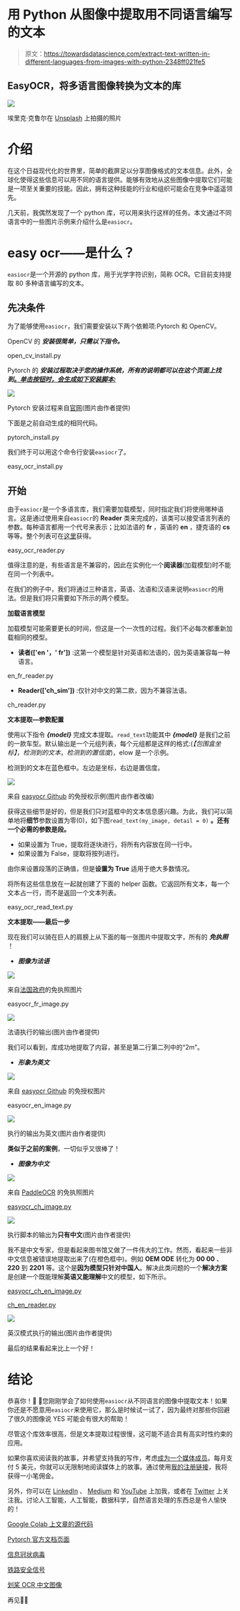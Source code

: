 # 用 Python 从图像中提取用不同语言编写的文本

> 原文：<https://towardsdatascience.com/extract-text-written-in-different-languages-from-images-with-python-2348ff021fe5>

## EasyOCR，将多语言图像转换为文本的库

![](img/f7b6f1592f50c3938d3fe73bee773831.png)

埃里克·克鲁尔在 [Unsplash](https://unsplash.com/photos/Ejcuhcdfwrs) 上拍摄的照片

# 介绍

在这个日益现代化的世界里，简单的截屏足以分享图像格式的文本信息。此外，全球化使得这些信息可以用不同的语言提供。能够有效地从这些图像中提取它们可能是一项至关重要的技能。因此，拥有这种技能的行业和组织可能会在竞争中遥遥领先。

几天前，我偶然发现了一个 python 库，可以用来执行这样的任务。本文通过不同语言中的一些图片示例来介绍什么是`easiocr`。

# easy ocr——是什么？

`easiocr`是一个开源的 python 库，用于光学字符识别，简称 OCR。它目前支持提取 80 多种语言编写的文本。

## 先决条件

为了能够使用`easiocr`，我们需要安装以下两个依赖项:Pytorch 和 OpenCV。

OpenCV 的 ***安装很简单，只需以下指令。***

open_cv_install.py

Pytorch 的 ***安装过程取决于您的操作系统，所有的说明都可以在这个页面上找到[。单击按钮时，会生成如下安装脚本:](https://pytorch.org/)***

![](img/72a31584f6f619a36feffa70d4911aa5.png)

Pytorch 安装过程来自[官网](https://pytorch.org/)(图片由作者提供)

下面是之前自动生成的相同代码。

pytorch_install.py

我们终于可以用这个命令行安装`easiocr`了。

easy_ocr_install.py

## 开始

由于`easiocr`是一个多语言库，我们需要加载模型，同时指定我们将使用哪种语言。这是通过使用来自`easiocr`的 **Reader** 类来完成的，该类可以接受语言列表的参数。每种语言都用一个代号来表示；比如法语的 **fr** ，英语的 **en** ，捷克语的 **cs** 等等。整个列表可在[这里](https://www.jaided.ai/easyocr/)获得。

easy_ocr_reader.py

值得注意的是，有些语言是不兼容的，因此在实例化一个**阅读器**(加载模型)时不能在同一个列表中。

在我们的例子中，我们将通过三种语言，英语、法语和汉语来说明`easiocr`的用法。但是我们将只需要如下所示的两个模型。

**加载语言模型**

加载模型可能需要更长的时间，但这是一个一次性的过程。我们不必每次都重新加载相同的模型。

*   **读者(['en '，' fr'])** :这第一个模型是针对英语和法语的，因为英语兼容每一种语言。

en_fr_reader.py

*   **Reader(['ch_sim'])** :仅针对中文的第二款，因为不兼容法语。

ch_reader.py

**文本提取—参数配置**

使用以下指令 ***{model}*** 完成文本提取。`read_text`功能其中 ***{model}*** 是我们之前的一款车型。默认输出是一个元组列表，每个元组都是这样的格式:(*【包围盒坐标】*，*检测到的文本*，*检测到的置信度*)，elow 是一个示例。

检测到的文本在蓝色框中。左边是坐标，右边是置信度。

![](img/a5fb169e1f865c071af47f464f2dea52.png)

来自 [easyocr Github](https://github.com/JaidedAI/EasyOCR) 的免授权示例(图片由作者改编)

获得这些细节是好的，但是我们只对蓝框中的文本信息感兴趣。为此，我们可以简单地将**细节**参数设置为零(0)，如下图`read_text(my_image, detail = 0)` **。**还有一个必需的参数是**段。**

*   如果设置为 True，提取将逐块进行，将所有内容放在同一行中。
*   如果设置为 False，提取将按列进行。

由你来设置段落的正确值，但是**设置为 True** 适用于绝大多数情况。

将所有这些信息放在一起就创建了下面的 helper 函数。它返回所有文本，每一个文本占一行，而不是返回一个文本列表。

easy_ocr_read_text.py

**文本提取——最后一步**

现在我们可以骑在巨人的肩膀上从下面的每一张图片中提取文字，所有的 ***免执照*** ！

*   ***图像为法语***

![](img/0ddd570562facee36ebc25440bc18125.png)

来自[法国政府](https://www.gouvernement.fr/info-coronavirus)的免执照图片

easyocr_fr_image.py

![](img/a834307bb2f7a55d321e48c28dd13859.png)

法语执行的输出(图片由作者提供)

我们可以看到，库成功地提取了内容，甚至是第二行第二列中的“2m”。

*   ***形象为英文***

![](img/ff5bc9db53eebde1d218835c73aab4d3.png)

来自 [easyocr Github](https://github.com/JaidedAI/EasyOCR) 的免授权图片

easyocr_en_image.py

![](img/b1c49e968d959fde38afa4813a805c93.png)

执行的输出为英文(图片由作者提供)

**类似于之前的案例**，一切似乎又很棒了！

*   ***图像为中文***

![](img/c1813ff66817ad2149df7695c376df6d.png)

来自 [PaddleOCR](https://github.com/PaddlePaddle/PaddleOCR) 的免执照图片

[easyocr_ch_image.py](https://gist.github.com/keitazoumana/8aa7e4f7067300306f66333f82c826b5#file-easyocr_ch_image-py)

![](img/9b1be7c7424f5ced87a0456110755e67.png)

执行脚本的输出为**只有中文**(图片由作者提供)

我不是中文专家，但是看起来图书馆又做了一件伟大的工作。然而，看起来一些非中文信息被错误地提取出来了(在橙色框中)。例如 **OEM ODE** 转化为 **00 00** 、 **220** 到 **2201** 等。这个是**因为模型只针对中国人**。解决此类问题的一个**解决方案**是创建一个既能理解**英语又能理解**中文的模型，如下所示。

[easyocr_ch_en_image.py](https://gist.github.com/keitazoumana/b8db98211c20a2b62fc25d2b7534fb74#file-easyocr_ch_en_image-py)

[ch_en_reader.py](https://gist.github.com/keitazoumana/96e7e43cba4644a33a68934b241dad12#file-ch_en_reader-py)

![](img/2a15d4b1c3d969523b9028270a494ed9.png)

英汉模式执行的输出(图片由作者提供)

最后的结果看起来比上一个好！

# 结论

恭喜你！🎉 🍾您刚刚学会了如何使用`easiocr`从不同语言的图像中提取文本！如果你还是不愿意用`easiocr`来使用它，那么是时候试一试了，因为最终对那些你回避了很久的图像说 YES 可能会有很大的帮助！

尽管这个库效率很高，但是文本提取过程很慢，这可能不适合具有高实时性约束的应用。

如果你喜欢阅读我的故事，并希望支持我的写作，考虑[成为一个媒体成员](https://zoumanakeita.medium.com/membership)。每月支付 5 美元，你就可以无限制地阅读媒体上的故事。通过使用[我的注册链接](https://zoumanakeita.medium.com/membership)，我将获得一小笔佣金。

另外，你可以在 [LinkedIn](https://www.linkedin.com/in/zoumana-keita/) 、 [Medium](http://zoumanakeita.medium.com/) 和 [YouTube](https://www.youtube.com/channel/UC9xKdy8cz6ZuJU5FTNtM_pQ) 上加我，或者在 [Twitter](https://twitter.com/zoumana_keita_) 上关注我。讨论人工智能，人工智能，数据科学，自然语言处理的东西总是令人愉快的！

[Google Colab 上文章的源代码](https://colab.research.google.com/drive/1M2mFFfFl0XIhzWX3Qj-altvwOe5IONom?usp=sharing)

[Pytorch 官方文档页面](https://pytorch.org/)

[信息冠状病毒](https://www.gouvernement.fr/info-coronavirus)

[铁路安全信号](https://book4yours.blogspot.com/2020/08/panneaux-de-signalisation-et-de-securite-routiere.html)

[划桨 OCR 中文图像](https://github.com/PaddlePaddle/PaddleOCR)

再见🏃🏾